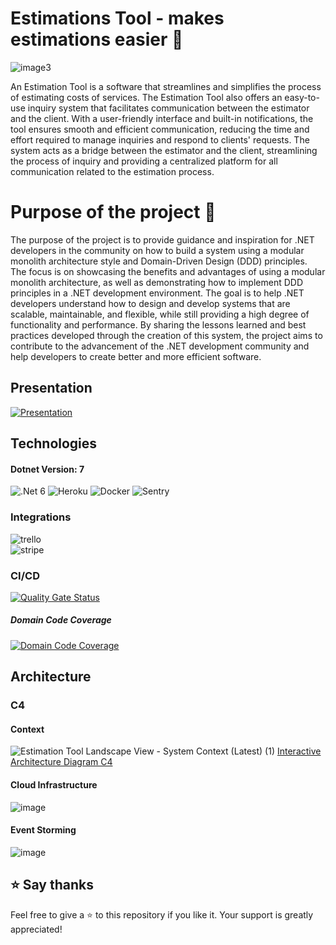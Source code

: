 # Estimations Tool - makes estimations easier 🚀
![image3](https://user-images.githubusercontent.com/74410956/217158944-a7272279-ed4b-4d86-9497-784c80093755.png)

An Estimation Tool is a software that streamlines and simplifies the process of estimating costs of services. 
The Estimation Tool also offers an easy-to-use inquiry system that facilitates communication between the estimator and the client. With a user-friendly interface and built-in notifications, the tool ensures smooth and efficient communication, reducing the time and effort required to manage inquiries and respond to clients' requests. The system acts as a bridge between the estimator and the client, streamlining the process of inquiry and providing a centralized platform for all communication related to the estimation process. 

# Purpose of the project 🎯 

The purpose of the project is to provide guidance and inspiration for .NET developers in the community on how to build a system using a modular monolith architecture style and Domain-Driven Design (DDD) principles. The focus is on showcasing the benefits and advantages of using a modular monolith architecture, as well as demonstrating how to implement DDD principles in a .NET development environment. The goal is to help .NET developers understand how to design and develop systems that are scalable, maintainable, and flexible, while still providing a high degree of functionality and performance. By sharing the lessons learned and best practices developed through the creation of this system, the project aims to contribute to the advancement of the .NET development community and help developers to create better and more efficient software.

## Presentation
[![Presentation](https://i3.ytimg.com/vi/-FaXMV2-k64/maxresdefault.jpg)](https://www.youtube.com/watch?v=-FaXMV2-k64&t=11s&ab_channel=ArtOfSoftwareDesign)

## Technologies
#### Dotnet Version: 7
![.Net 6](https://user-images.githubusercontent.com/74410956/143401887-afbef644-f5ce-4d2b-aee1-09e0457d74eb.png)
![Heroku](https://user-images.githubusercontent.com/74410956/143401316-4a69eb67-c2eb-41d1-ab5c-751a9c79235c.png)
![Docker](https://user-images.githubusercontent.com/74410956/143401493-8f41000d-0d82-4005-b643-75d6045394c2.png)
![Sentry](https://user-images.githubusercontent.com/74410956/144380180-42e47963-1793-4be5-9a72-47da2620fdce.png)

### Integrations
![trello](https://user-images.githubusercontent.com/74410956/144380471-279a4d7f-02cb-48c8-aa10-3221d8b65a31.png)     
![stripe](https://user-images.githubusercontent.com/74410956/144380424-f664291b-ef58-42f3-8f6d-ca75267652ad.png)

### CI/CD
[![Quality Gate Status](https://sonarcloud.io/api/project_badges/measure?project=kamilbaczek_Estimation-Tool&metric=alert_status)](https://sonarcloud.io/summary/new_code?id=kamilbaczek_Estimation-Tool)
##### Domain Code Coverage
[![Domain Code Coverage](https://codecov.io/gh/kamilbaczek/Estimation-Tool/branch/develop/graph/badge.svg?token=S66MBBE6CV)](https://codecov.io/gh/kamilbaczek/Estimation-Tool)

## Architecture
### C4
#### Context
![Estimation Tool Landscape View - System Context (Latest) (1)](https://user-images.githubusercontent.com/74410956/204153187-87359de3-8923-4fee-aecf-c28409b2794a.png)
[Interactive Architecture Diagram C4](https://s.icepanel.io/vY0SkvgDs7V83U/Gl8F)

#### Cloud Infrastructure
![image](https://github.com/kamilbaczek/Estimation-Tool/blob/develop/Documentation/C4/containers_diagram.svg)


#### Event Storming
![image](https://user-images.githubusercontent.com/74410956/204135380-07d3ac67-fafa-4381-8234-3e1bfdb99c4c.png)

## ⭐ Say thanks
Feel free to give a ⭐ to this repository if you like it. Your support is greatly appreciated!
